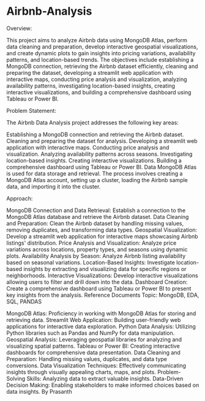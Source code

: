 # Airbnb-Analysis 

Overview:

This project aims to analyze Airbnb data using MongoDB Atlas, perform data cleaning and preparation, develop interactive geospatial visualizations, and create dynamic plots to gain insights into pricing variations, availability patterns, and location-based trends. The objectives include establishing a MongoDB connection, retrieving the Airbnb dataset efficiently, cleaning and preparing the dataset, developing a streamlit web application with interactive maps, conducting price analysis and visualization, analyzing availability patterns, investigating location-based insights, creating interactive visualizations, and building a comprehensive dashboard using Tableau or Power BI.

Problem Statement:

The Airbnb Data Analysis project addresses the following key areas:

Establishing a MongoDB connection and retrieving the Airbnb dataset.
Cleaning and preparing the dataset for analysis.
Developing a streamlit web application with interactive maps.
Conducting price analysis and visualization.
Analyzing availability patterns across seasons.
Investigating location-based insights.
Creating interactive visualizations.
Building a comprehensive dashboard using Tableau or Power BI.
Data
MongoDB Atlas is used for data storage and retrieval. The process involves creating a MongoDB Atlas account, setting up a cluster, loading the Airbnb sample data, and importing it into the cluster.

Approach:

MongoDB Connection and Data Retrieval: Establish a connection to the MongoDB Atlas database and retrieve the Airbnb dataset.
Data Cleaning and Preparation: Clean the Airbnb dataset by handling missing values, removing duplicates, and transforming data types.
Geospatial Visualization: Develop a streamlit web application for interactive maps showcasing Airbnb listings' distribution.
Price Analysis and Visualization: Analyze price variations across locations, property types, and seasons using dynamic plots.
Availability Analysis by Season: Analyze Airbnb listing availability based on seasonal variations.
Location-Based Insights: Investigate location-based insights by extracting and visualizing data for specific regions or neighborhoods.
Interactive Visualizations: Develop interactive visualizations allowing users to filter and drill down into the data.
Dashboard Creation: Create a comprehensive dashboard using Tableau or Power BI to present key insights from the analysis.
Reference Documents
Topic: MongoDB, EDA, SQL, PANDAS

MongoDB Atlas: Proficiency in working with MongoDB Atlas for storing and retrieving data.
Streamlit Web Application: Building user-friendly web applications for interactive data exploration.
Python Data Analysis: Utilizing Python libraries such as Pandas and NumPy for data manipulation.
Geospatial Analysis: Leveraging geospatial libraries for analyzing and visualizing spatial patterns.
Tableau or Power BI: Creating interactive dashboards for comprehensive data presentation.
Data Cleaning and Preparation: Handling missing values, duplicates, and data type conversions.
Data Visualization Techniques: Effectively communicating insights through visually appealing charts, maps, and plots.
Problem-Solving Skills: Analyzing data to extract valuable insights.
Data-Driven Decision Making: Enabling stakeholders to make informed choices based on data insights.
By Prasanth
